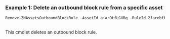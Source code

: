 ### Example 1: Delete an outbound block rule from a specific asset
```powershell
Remove-ZNAssetsOutboundBlockRule -AssetId a:a:OtfLGUBq -RuleId 2facebfb-c074-4f3a-83cd-456a8dd6df3d
```

```output

```

This cmdlet deletes an outbound block rule.
